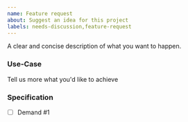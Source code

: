 ```yaml
---
name: Feature request
about: Suggest an idea for this project
labels: needs-discussion,feature-request
---
```


A clear and concise description of what you want to happen.

### Use-Case

Tell us more what you'd like to achieve

### Specification

- [ ] Demand #1
